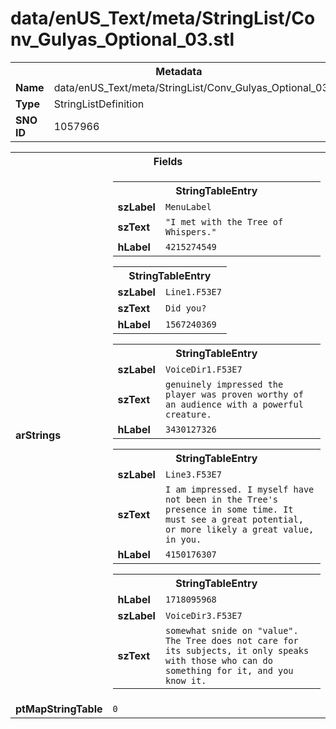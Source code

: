 <h1>data/enUS_Text/meta/StringList/Conv_Gulyas_Optional_03.stl</h1><table><tr><th colspan="100%">Metadata</th></tr><tr><td><b>Name</b></td><td>data/enUS_Text/meta/StringList/Conv_Gulyas_Optional_03.stl</td></tr><tr><td><b>Type</b></td><td>StringListDefinition</td></tr><tr><td><b>SNO ID</b></td><td>1057966</td></tr></table>

<table><tr><th colspan="100%">Fields</th></tr><tr><td><b>arStrings</b></td><td><table><tr><th colspan="100%">StringTableEntry</th></tr><tr><td><b>szLabel</b></td><td><code>MenuLabel</code></td></tr><tr><td><b>szText</b></td><td><code>"I met with the Tree of Whispers."</code></td></tr><tr><td><b>hLabel</b></td><td><code>4215274549</code></td></tr></table>


<table><tr><th colspan="100%">StringTableEntry</th></tr><tr><td><b>szLabel</b></td><td><code>Line1.F53E7</code></td></tr><tr><td><b>szText</b></td><td><code>Did you?</code></td></tr><tr><td><b>hLabel</b></td><td><code>1567240369</code></td></tr></table>


<table><tr><th colspan="100%">StringTableEntry</th></tr><tr><td><b>szLabel</b></td><td><code>VoiceDir1.F53E7</code></td></tr><tr><td><b>szText</b></td><td><code>genuinely impressed the player was proven worthy of an audience with a powerful creature.</code></td></tr><tr><td><b>hLabel</b></td><td><code>3430127326</code></td></tr></table>


<table><tr><th colspan="100%">StringTableEntry</th></tr><tr><td><b>szLabel</b></td><td><code>Line3.F53E7</code></td></tr><tr><td><b>szText</b></td><td><code>I am impressed. I myself have not been in the Tree's presence in some time. It must see a great potential, or more likely a great value, in you.</code></td></tr><tr><td><b>hLabel</b></td><td><code>4150176307</code></td></tr></table>


<table><tr><th colspan="100%">StringTableEntry</th></tr><tr><td><b>hLabel</b></td><td><code>1718095968</code></td></tr><tr><td><b>szLabel</b></td><td><code>VoiceDir3.F53E7</code></td></tr><tr><td><b>szText</b></td><td><code>somewhat snide on "value". The Tree does not care for its subjects, it only speaks with those who can do something for it, and you know it.</code></td></tr></table>


</td></tr><tr><td><b>ptMapStringTable</b></td><td><code>0</code></td></tr></table>

